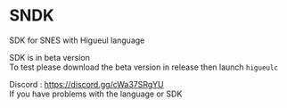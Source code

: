 # SNDK
SDK for SNES with Higueul language  

SDK is in beta version  
To test please download the beta version in release then launch `higueulc`   


Discord : https://discord.gg/cWa37SRgYU  
If you have problems with the language or SDK


